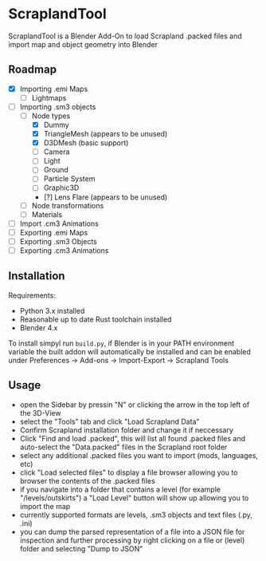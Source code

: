 # ScraplandTool

ScraplandTool is a Blender Add-On to load Scrapland .packed files and import map and object geometry into Blender

## Roadmap

- [x] Importing .emi Maps
  - [ ] Lightmaps
- [ ] Importing .sm3 objects
  - [ ] Node types
    - [x] Dummy
    - [x] TriangleMesh (appears to be unused)
    - [x] D3DMesh (basic support)
    - [ ] Camera
    - [ ] Light
    - [ ] Ground
    - [ ] Particle System
    - [ ] Graphic3D
    - [?] Lens Flare (appears to be unused)
  - [ ] Node transformations
  - [ ] Materials
- [ ] Import .cm3 Animations
- [ ] Exporting .emi Maps
- [ ] Exporting .sm3 Objects
- [ ] Exporting .cm3 Animations

## Installation

Requirements:

- Python 3.x installed
- Reasonable up to date Rust toolchain installed
- Blender 4.x

To install simpyl run `build.py`, if Blender is in your PATH environment variable the built addon will automatically be installed and can be enabled under Preferences -> Add-ons -> Import-Export -> Scrapland Tools

## Usage

- open the Sidebar by pressin "N" or clicking the arrow in the top left of the 3D-View
- select the "Tools" tab and click "Load Scrapland Data"
- Confirm Scrapland installation folder and change it if neccessary
- Click "Find and load .packed", this will list all found .packed files and auto-select the "Data.packed" files in the Scrapland root folder
- select any additional .packed files you want to import (mods, languages, etc)
- click "Load selected files" to display a file browser allowing you to browser the contents of the .packed files
- if you navigate into a folder that contains a level (for example "/levels/outskirts") a "Load Level" button will show up allowing you to import the map
- currently supported formats are levels, .sm3 objects and text files (.py, .ini)
- you can dump the parsed representation of a file into a JSON file for inspection and further processing by right clicking on a file or (level) folder and selecting "Dump to JSON"